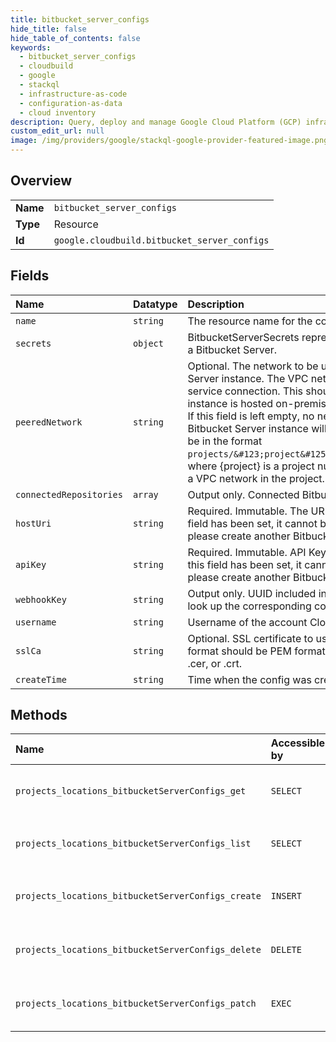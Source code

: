 ```yaml
---
title: bitbucket_server_configs
hide_title: false
hide_table_of_contents: false
keywords:
  - bitbucket_server_configs
  - cloudbuild
  - google    
  - stackql
  - infrastructure-as-code
  - configuration-as-data
  - cloud inventory
description: Query, deploy and manage Google Cloud Platform (GCP) infrastructure and resources using SQL
custom_edit_url: null
image: /img/providers/google/stackql-google-provider-featured-image.png
---
```

  
    

## Overview
<table><tbody>
<tr><td><b>Name</b></td><td><code>bitbucket_server_configs</code></td></tr>
<tr><td><b>Type</b></td><td>Resource</td></tr>
<tr><td><b>Id</b></td><td><code>google.cloudbuild.bitbucket_server_configs</code></td></tr>
</tbody></table>

## Fields
| Name | Datatype | Description |
|:-----|:---------|:------------|
| `name` | `string` | The resource name for the config. |
| `secrets` | `object` | BitbucketServerSecrets represents the secrets in Secret Manager for a Bitbucket Server. |
| `peeredNetwork` | `string` | Optional. The network to be used when reaching out to the Bitbucket Server instance. The VPC network must be enabled for private service connection. This should be set if the Bitbucket Server instance is hosted on-premises and not reachable by public internet. If this field is left empty, no network peering will occur and calls to the Bitbucket Server instance will be made over the public internet. Must be in the format `projects/&#123;project&#125;/global/networks/&#123;network&#125;`, where &#123;project&#125; is a project number or id and &#123;network&#125; is the name of a VPC network in the project. |
| `connectedRepositories` | `array` | Output only. Connected Bitbucket Server repositories for this config. |
| `hostUri` | `string` | Required. Immutable. The URI of the Bitbucket Server host. Once this field has been set, it cannot be changed. If you need to change it, please create another BitbucketServerConfig. |
| `apiKey` | `string` | Required. Immutable. API Key that will be attached to webhook. Once this field has been set, it cannot be changed. If you need to change it, please create another BitbucketServerConfig. |
| `webhookKey` | `string` | Output only. UUID included in webhook requests. The UUID is used to look up the corresponding config. |
| `username` | `string` | Username of the account Cloud Build will use on Bitbucket Server. |
| `sslCa` | `string` | Optional. SSL certificate to use for requests to Bitbucket Server. The format should be PEM format but the extension can be one of .pem, .cer, or .crt. |
| `createTime` | `string` | Time when the config was created. |
## Methods
| Name | Accessible by | Required Params | Description |
|:-----|:--------------|:----------------|:------------|
| `projects_locations_bitbucketServerConfigs_get` | `SELECT` | `bitbucketServerConfigsId, locationsId, projectsId` | Retrieve a `BitbucketServerConfig`. This API is experimental. |
| `projects_locations_bitbucketServerConfigs_list` | `SELECT` | `locationsId, projectsId` | List all `BitbucketServerConfigs` for a given project. This API is experimental. |
| `projects_locations_bitbucketServerConfigs_create` | `INSERT` | `locationsId, projectsId` | Creates a new `BitbucketServerConfig`. This API is experimental. |
| `projects_locations_bitbucketServerConfigs_delete` | `DELETE` | `bitbucketServerConfigsId, locationsId, projectsId` | Delete a `BitbucketServerConfig`. This API is experimental. |
| `projects_locations_bitbucketServerConfigs_patch` | `EXEC` | `bitbucketServerConfigsId, locationsId, projectsId` | Updates an existing `BitbucketServerConfig`. This API is experimental. |
